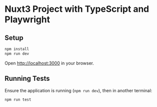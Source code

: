 # Nuxt3 Project with TypeScript and Playwright

## Setup

```bash
npm install
npm run dev
```

Open [http://localhost:3000](http://localhost:3000) in your browser.

## Running Tests

Ensure the application is running (`npm run dev`), then in another terminal:

```bash
npm run test
```
